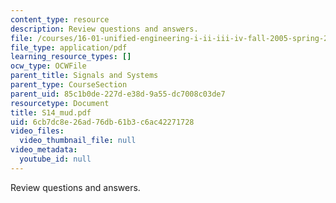 ```yaml
---
content_type: resource
description: Review questions and answers.
file: /courses/16-01-unified-engineering-i-ii-iii-iv-fall-2005-spring-2006/6cb7dc8e26ad76db61b3c6ac42271728_S14_mud.pdf
file_type: application/pdf
learning_resource_types: []
ocw_type: OCWFile
parent_title: Signals and Systems
parent_type: CourseSection
parent_uid: 85c1b0de-227d-e38d-9a55-dc7008c03de7
resourcetype: Document
title: S14_mud.pdf
uid: 6cb7dc8e-26ad-76db-61b3-c6ac42271728
video_files:
  video_thumbnail_file: null
video_metadata:
  youtube_id: null
---
```

Review questions and answers.

